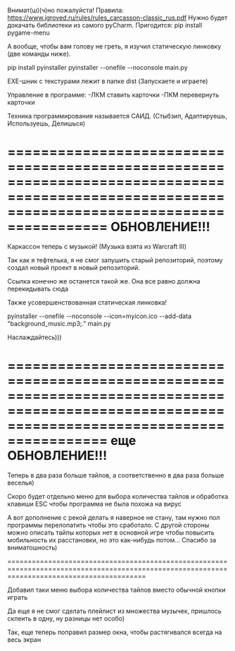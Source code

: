 Внимат(ш)(ч)но пожалуйста! Правила: https://www.igroved.ru/rules/rules_carcasson-classic_rus.pdf Нужно будет докачать библиотеки из самого pyCharm. Пригодится: pip install pygame-menu

А вообще, чтобы вам голову не греть, я изучил статическую линковку (две команды ниже).

pip install pyinstaller pyinstaller --onefile --noconsole main.py

EXE-шник с текстурами лежит в папке dist (Запускаете и играете)

Управление в программе: -ЛКМ ставить карточки -ПКМ перевернуть карточки

Техника программирования называется САИД. (Стыбзил, Адаптируешь, Используешь, Делишься)

==============================================================================================================================================
                                                    ОБНОВЛЕНИЕ!!!
==============================================================================================================================================
Каркассон теперь с музыкой! (Музыка взята из Warcraft III)

Так как я тефтелька, я не смог запушить старый репозиторий, поэтому создал новый проект в новый репозиторий.

Ссылка конечно же останется такой же. Она все равно должна перекидывать сюда

Также усовершенствованная статическая линковка!

pyinstaller --onefile --noconsole --icon=myicon.ico --add-data "background_music.mp3;." main.py

Наслаждайтесь)))

==============================================================================================================================================
                                                    еще ОБНОВЛЕНИЕ!!!
==============================================================================================================================================

Теперь в два раза больше тайлов, а соответственно в два раза больше веселья)

Скоро будет отдельно меню для выбора количества тайлов и обработка клавиши ESC чтобы программа не была похожа на вирус

А вот дополнение с рекой делать я наверное не стану, там нужно пол программы перелопатить чтобы это сработало. 
С другой стороны можно описать тайлы которых нет в основной игре чтобы повысить мобильность их расстановки, но это как-нибудь потом...
Спасибо за вниматошность)

==============================================================================================================================================

Добавил таки меню выбора количества тайлов вместо обычной кнопки играть

Да еще я не смог сделать плейлист из множества музычек, пришлось склеить в одну, ну разницы нет особо)

Так, еще теперь поправил размер окна, чтобы растягивался всегда на весь экран
